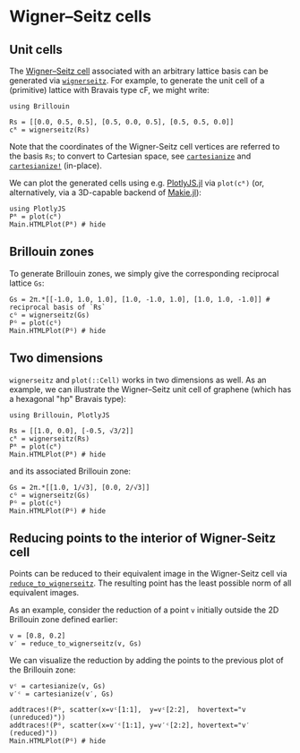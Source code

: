 # Wigner–Seitz cells

## Unit cells
The [Wigner–Seitz cell](https://en.wikipedia.org/wiki/Wigner–Seitz_cell) associated with an arbitrary lattice basis can be generated via [`wignerseitz`](@ref).
For example, to generate the unit cell of a (primitive) lattice with Bravais type cF, we might write:
```@example wignerseitz-cF
using Brillouin

Rs = [[0.0, 0.5, 0.5], [0.5, 0.0, 0.5], [0.5, 0.5, 0.0]]
cᴿ = wignerseitz(Rs)
```
Note that the coordinates of the Wigner-Seitz cell vertices are referred to the basis `Rs`; to convert to Cartesian space, see [`cartesianize`](@ref) and [`cartesianize!`](@ref) (in-place).

We can plot the generated cells using e.g. [PlotlyJS.jl](https://github.com/JuliaPlots/PlotlyJS.jl) via `plot(cᴿ)` (or, alternatively, via a 3D-capable backend of [Makie.jl](https://github.com/JuliaPlots/Makie.jl)):
```@example wignerseitz-cF
using PlotlyJS
Pᴿ = plot(cᴿ)
Main.HTMLPlot(Pᴿ) # hide
```

## Brillouin zones
To generate Brillouin zones, we simply give the corresponding reciprocal lattice `Gs`:
```@example wignerseitz-cF
Gs = 2π.*[[-1.0, 1.0, 1.0], [1.0, -1.0, 1.0], [1.0, 1.0, -1.0]] # reciprocal basis of `Rs`
cᴳ = wignerseitz(Gs)
Pᴳ = plot(cᴳ)
Main.HTMLPlot(Pᴳ) # hide
```

## Two dimensions

`wignerseitz` and `plot(::Cell)` works in two dimensions as well. As an example, we can illustrate the Wigner–Seitz unit cell of graphene (which has a hexagonal "hp" Bravais type):
```@example wignerseitz-2d
using Brillouin, PlotlyJS

Rs = [[1.0, 0.0], [-0.5, √3/2]]
cᴿ = wignerseitz(Rs)
Pᴿ = plot(cᴿ)
Main.HTMLPlot(Pᴿ) # hide
```
and its associated Brillouin zone:
```@example wignerseitz-2d
Gs = 2π.*[[1.0, 1/√3], [0.0, 2/√3]]
cᴳ = wignerseitz(Gs)
Pᴳ = plot(cᴳ)
Main.HTMLPlot(Pᴳ) # hide
```

## Reducing points to the interior of Wigner-Seitz cell

Points can be reduced to their equivalent image in the Wigner-Seitz cell via  [`reduce_to_wignerseitz`](@ref).
The resulting point has the least possible norm of all equivalent images.

As an example, consider the reduction of a point `v` initially outside the 2D Brillouin zone defined earlier:
```@example wignerseitz-2d
v = [0.8, 0.2]
v′ = reduce_to_wignerseitz(v, Gs)
```
We can visualize the reduction by adding the points to the previous plot of the Brillouin zone:
```@example wignerseitz-2d
vᶜ = cartesianize(v, Gs)
v′ᶜ = cartesianize(v′, Gs)

addtraces!(Pᴳ, scatter(x=vᶜ[1:1],  y=vᶜ[2:2],  hovertext="v (unreduced)"))
addtraces!(Pᴳ, scatter(x=v′ᶜ[1:1], y=v′ᶜ[2:2], hovertext="v′ (reduced)"))
Main.HTMLPlot(Pᴳ) # hide
```
